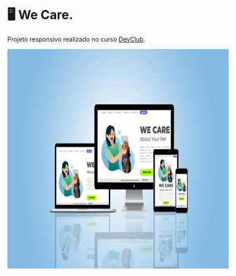 # 🖥 We Care.

Projeto responsivo realizado no curso <a href="https://rodolfomori.com.br/devclub/" target="_blank">DevClub</a>.
<br>

<img height= 500px src="./assets/mockup.png">
